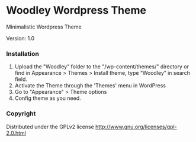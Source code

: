 # Woodley Wordpress Theme
Minimalistic Wordpress Theme

Version: 1.0

### Installation
1. Upload the "Woodley" folder to the "/wp-content/themes/" directory
or find in Appearance > Themes > Install theme, type “Woodley” in search field.
2. Activate the Theme through the 'Themes' menu in WordPress
3. Go to "Appearance" > Theme options
4. Config theme as you need.
 
### Copyright
Distributed under the GPLv2 license http://www.gnu.org/licenses/gpl-2.0.html
